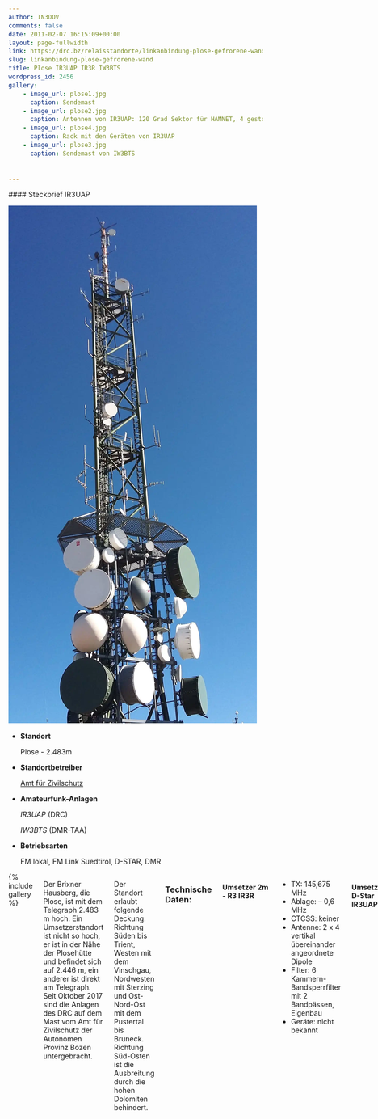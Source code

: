 ```yaml
---
author: IN3DOV
comments: false
date: 2011-02-07 16:15:09+00:00
layout: page-fullwidth
link: https://drc.bz/relaisstandorte/linkanbindung-plose-gefrorene-wand/
slug: linkanbindung-plose-gefrorene-wand
title: Plose IR3UAP IR3R IW3BTS
wordpress_id: 2456
gallery:
    - image_url: plose1.jpg
      caption: Sendemast
    - image_url: plose2.jpg
      caption: Antennen von IR3UAP: 120 Grad Sektor für HAMNET, 4 gestockte 70cm Dipole und darunter zwei Faltdipole für 2m
    - image_url: plose4.jpg
      caption: Rack mit den Geräten von IR3UAP
    - image_url: plose3.jpg
      caption: Sendemast von IW3BTS


---
```




<div class="row">
<div class="medium-4 medium-push-8 columns" markdown="1">
<div class="panel radius" markdown="1">
#### Steckbrief IR3UAP

![Standort Plose](/images/plose1.webp)
- **Standort**

    Plose - 2.483m

- **Standortbetreiber**

    [Amt für Zivilschutz](http://www.provinz.bz.it/sicherheit-zivilschutz/zivilschutz/default.asp)

- **Amateurfunk-Anlagen**

    *IR3UAP* (DRC)

    *IW3BTS* (DMR-TAA)

- **Betriebsarten**

    FM lokal,
    FM Link Suedtirol,
    D-STAR,
    DMR



</div>
</div>

<div class="medium-8 medium-pull-4 columns" markdown="1">

<div>
{% include gallery %}
</div>

Der Brixner Hausberg, die Plose, ist mit dem Telegraph 2.483 m hoch. Ein Umsetzerstandort ist nicht so hoch, er ist in der Nähe der Plosehütte und befindet sich auf 2.446 m, ein anderer ist direkt am Telegraph. Seit Oktober 2017 sind die Anlagen des DRC auf dem Mast vom Amt für Zivilschutz der Autonomen Provinz Bozen untergebracht.

Der Standort erlaubt folgende Deckung: Richtung Süden bis Trient, Westen mit dem Vinschgau, Nordwesten mit Sterzing und Ost-Nord-Ost mit dem Pustertal bis Bruneck. Richtung Süd-Osten ist die Ausbreitung durch die hohen Dolomiten behindert.


### Technische Daten:

#### Umsetzer 2m - R3 IR3R
- TX: 145,675 MHz
- Ablage: – 0,6 MHz
- CTCSS: keiner
- Antenne: 2 x 4 vertikal übereinander angeordnete Dipole
- Filter: 6 Kammern-Bandsperrfilter mit 2 Bandpässen, Eigenbau
- Geräte: nicht bekannt


#### Umsetzer 2m D-Star IR3UAP
- TX: 145,575 MHz
- Ablage: - 0,6 MHz
- Antenne: 2 gestockte Faltdipole von Sigma mit 75 ohm Anpassleitung
- Filter: [6 Kammern Bandsperrfilter](http://www.duplexers.eu/catalog/2m/Duplexers/dpre4-6v/)
- Chatroom DTMF: D906
- Standard Chatroom: [XLX321F](https://drc.bz/digitalfunk/dashboard/) (Südtirol Reflektor)
- Geräte: 2x Motorola GM340
- Interface: UP4DAR


#### DMR 70 cm (wird von [DMR-TAA](http://www.dmr-taa.it) betrieben) IW3BTS
- TX: 430,9125 MHz
- Ablage: +5,0 MHz
- Color code: 1
- Sprechgruppen/Info: siehe [IW3BTS - Brandmeister](https://brandmeister.network/?page=repeater&id=222374)
- Antenne: 2 x Dipol 70 cm, V
- Filter: 6 Zellen Bandsperrfilter
- Notes: Motorola


####  Umsetzer 70 cm - RU22 ([Link Südtirol](https://drc.bz/betriebsarten/linksuedtirol/)) IR3UAP
- TX: 431,375 MHz
- Ablage: + 1,6 MHz
- Subaudioton: 123,0 Hz
- Antenne: 4 gestockte 70cm-Dipole, Eigenbau nach dem Design von IN3HER
- Filter: 6 x Bandsperrenfilter FOREM - Eigenumbau, Zirkulator, RX mit Vorverstärker
- Geräte: Motorola GM900, Soundkarte CM119, PC Intel ITX D2500, Software AllStarLink mit Linux CentOS, Einspeisung ins [Hamnet](http://hamnetdb.net/mapwindow.cgi?as=64600)


#### [HamNet](http://hamnetdb.net/mapwindow.cgi?as=64600) IR3UAP
- Knotenpunkt: [Rittnerhorn](https://drc.bz/relaisstandorte/rittner-horn-ir3w/), [Gitschberg](https://drc.bz/relaisstandorte/test-mini-link-sudtirol/), [Kronplatz](https://drc.bz/relaisstandorte/umsetzer-kronplatz-lauft-wieder/)
- Usereinstieg: 2,3GHz (noch nicht aktiviert)


## Posts zum Umsetzer Plose
{: .t60 }
{% include list-posts tag='Umsetzer Plose' %}

</div>
</div>
